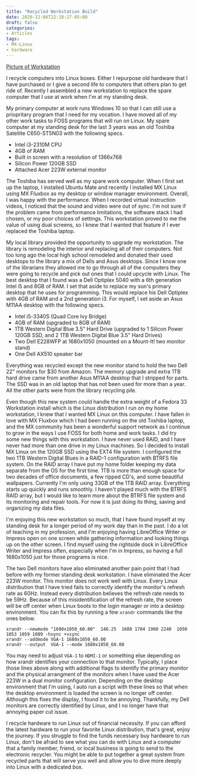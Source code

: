 ```yaml
---
title: "Recycled Workstation Build"
date: 2020-12-06T22:18:27-05:00
draft: false
categories:
- Articles
tags:
- MX-Linux
- hardware
---
```


[Picture of Workstation](/img/newworkstation.jpg)

I recycle computers into Linux boxes. Either I repurpose old hardware that I have purchased or I give a second life to computers that others plan to get ride of. Recently I assembled a new workstation to replace the spare computer that I use at work when I'm at my standing desk.

My primary computer at work runs Windows 10 so that I can still use a priopritary program that I need for my vocation. I have moved all of my other work tasks to FOSS programs that will run on Linux. My spare computer at my standing desk for the last 3 years was an old Toshiba Satellite C650-ST5N03 with the following specs.

* Intel i3-2310M CPU
* 4GB of RAM
* Built in screen with a resolution of 1366x768
* Silicon Power 120GB SSD
* Attached Acer 223W external monitor

The Toshiba has served well as my spare work computer. When I first set up the laptop, I installed Ubuntu Mate and recently I installed MX Linux using MX Fluxbox as my desktop or window manager environment. Overall, I was happy with the performance. When I recorded virtual instruction videos, I noticed that the sound and video were out of sync. I'm not sure if the problem came from performance limitations, the software stack I had chosen, or my poor choices of settings. This workstation proved to me the value of using dual screens, so I knew that I wanted that feature if I ever replaced the Toshiba laptop. 

My local library provided the opportunity to upgrade my workstation. The library is remodeling the interior and replacing all of their computers. Not too long ago the local high school remodeled and donated their used desktops to the library a mix of Dells and Asus desktops. Since I know one of the librarians they allowed me to go through all of the computers they were going to recycle and pick out ones that I could upcycle with Linux. The best desktop that I found was a Dell Optiplex 5040 with a 6th generation Intel i5 and 8GB of RAM. I set that aside to replace my son's primary desktop that he uses for programming. This would replace his Dell Optiplex with 4GB of RAM and a 2nd generation i3. For myself, I set aside an Asus M11AA desktop with the following specs.

* Intel i5-3340S (Quad Core Ivy Bridge)
* 4GB of RAM (upgraded to 8GB of RAM)
* 1TB Western Digital Blue 3.5" Hard Drive (upgraded to 1 Silicon Power 120GB SSD, and 2 1TB Western Digital Blue 3.5" Hard Drives)
* Two Dell E228WFP at 1680x1050 (mounted on a Mount-It! two monitor stand)
* One Dell AX510 speaker bar

Everything was recycled except the new monitor stand to hold the two Dell 22" monitors for $30 from Amazon. The memory upgrade and extra 1TB hard drive came from another Asus M11AA desktop that I stripped for parts. The SSD was in an old laptop that has not been used for more than a year. All the other parts were from the library recycling pile.

Even though this new system could handle the extra weight of a Fedora 33 Workstation install which is the Linux distribution I run on my home workstation, I knew that I wanted MX Linux on this computer. I have fallen in love with MX Fluxbox which I had been running on the old Toshiba laptop, and the MX community has been a wonderful support network as I continue to grow in the ways I use FOSS for both home and work tasks. I did try some new things with this workstation. I have never used RAID, and I have never had more than one drive in my Linux machines. So I decided to install MX Linux on the 120GB SSD using the EXT4 file system. I configured the two 1TB Western Digital Blues in a RAID-1 configuration with BTRFS file system. On the RAID array I have put my home folder keeping my data separate from the OS for the first time. 1TB is more than enough space for two decades of office documents, a few ripped CD's, and some beautiful wallpapers. Currently I'm only using 33GB of the 1TB RAID array. Everything starts up quickly and runs smoothly. I haven't played much with the BTRFS RAID array, but I would like to learn more about the BTRFS file system and its monitoring and repair tools. For now it is just doing its thing, saving and organizing my data files.

I'm enjoying this new workstation so much, that I have found myself at my standing desk for a longer period of my work day than in the past. I do a lot of teaching in my profession, and I'm enjoying having LibreOffice Writer or Impress open on one screen while gathering information and looking things up on the other screen. I find myself using the rightside dock in LibreOffice Writer and Impress often, especially when I'm in Impress, so having a full 1680x1050 just for those programs is nice.

The two Dell monitors have also eliminated another pain point that I had before with my former standing desk workstation. I have eliminated the Acer 223W monitor. This monitor does not work well with Linux. Every Linux distribution that I have tried fails to correctly identify the monitor's refresh rate as 60Hz. Instead every distribution believes the refresh rate needs to be 59Hz. Because of this misidentification of the refresh rate, the screen will be off center when Linux boots to the login manager or into a desktop environment. You can fix this by running a few `xrandr` commands like the ones below.

```
xrandr --newmode "1680x1050_60.00"  146.25  1680 1784 1960 2240  1050 1053 1059 1089 -hsync +vsync
xrandr --addmode VGA-1 1680x1050_60.00
xrandr --output  VGA-1 --mode 1680x1050_60.00
```

You may need to adjust `VGA-1` to `HDMI-1` or something else depending on how xrandr identifies your connection to that monitor. Typically, I place those lines above along with additional flags to identify the primary monitor and the physical arrangment of the monitors when I have used the Acer 223W in a dual monitor configuration. Depending on the desktop environment that I'm using, I auto run a script with these lines so that when the desktop environment is loaded the screen is no longer off center. Although this fixes the display, I found it to be annoying. Thankfully, my Dell monitors are correctly identified by Linux, and I no longer have that annoying paper cut issue.

I recycle hardware to run Linux out of financial necessity. If you can afford the latest hardware to run your favorite Linux distribution, that's great, enjoy the journey. If you struggle to find the funds necessary buy hardware to run Linux, don't be afraid to see what you can do with Linux and a computer that a family member, friend, or local business is going to send to the electronic recycler. You might be able to put together a great system from recycled parts that will serve you well and allow you to dive more deeply into Linux with a dedicated box.
